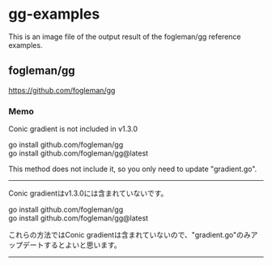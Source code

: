 # gg-examples

This is an image file of the output result of the fogleman/gg reference examples.

## fogleman/gg

https://github.com/fogleman/gg


### Memo

Conic gradient is not included in v1.3.0


go install github.com/fogleman/gg  
go install github.com/fogleman/gg@latest

This method does not include it, so you only need to update "gradient.go".

---

Conic gradientはv1.3.0には含まれていないです。

go install github.com/fogleman/gg  
go install github.com/fogleman/gg@latest

これらの方法ではConic gradientは含まれていないので、"gradient.go"のみアップデートするとよいと思います。

---
